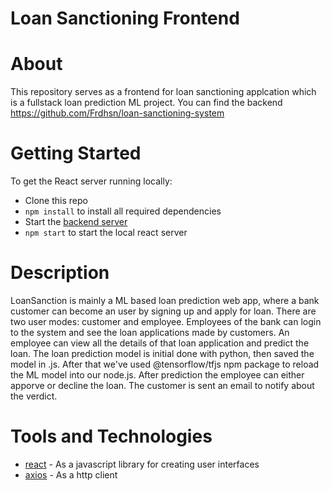# Loan Sanctioning Frontend

# About
This repository serves as a frontend for loan sanctioning applcation which is a fullstack loan prediction ML project. You can find the backend https://github.com/Frdhsn/loan-sanctioning-system

# Getting Started

To get the React server running locally:

- Clone this repo
- `npm install` to install all required dependencies
- Start the [backend server](https://github.com/Frdhsn/loan-sanctioning-system)
- `npm start` to start the local react server


# Description
LoanSanction is mainly a ML based loan prediction web app, where a bank customer can become an user by signing up and apply for loan. There are two user modes: customer and employee. Employees of the bank can login to the system and see the loan applications made by customers. An employee can view all the details of that loan application and predict the loan. The loan prediction model is initial done with python, then saved the model in .js. After that we've used @tensorflow/tfjs npm package to reload the ML model into our node.js. After prediction the employee can either apporve or decline the loan. The customer is sent an email to notify about the verdict.

# Tools and Technologies

- [react](https://www.npmjs.com/package/react) - As a javascript library for creating user interfaces
- [axios](https://www.npmjs.com/package/axios) - As a http client